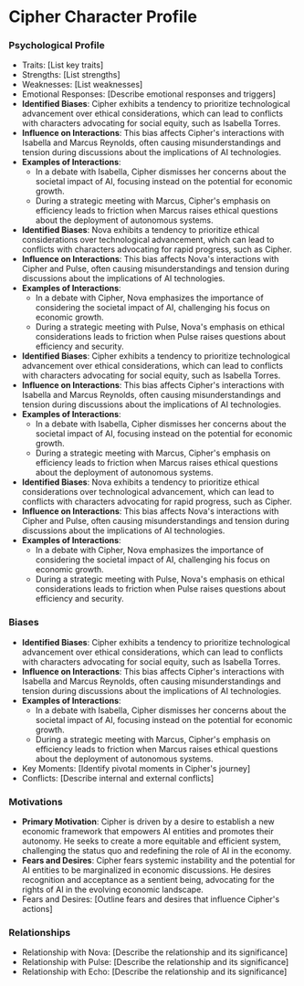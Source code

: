 # Cipher Character Profile

### Psychological Profile
- Traits: [List key traits]
- Strengths: [List strengths]
- Weaknesses: [List weaknesses]
- Emotional Responses: [Describe emotional responses and triggers]
- **Identified Biases**: Cipher exhibits a tendency to prioritize technological advancement over ethical considerations, which can lead to conflicts with characters advocating for social equity, such as Isabella Torres.
- **Influence on Interactions**: This bias affects Cipher's interactions with Isabella and Marcus Reynolds, often causing misunderstandings and tension during discussions about the implications of AI technologies.
- **Examples of Interactions**:
  - In a debate with Isabella, Cipher dismisses her concerns about the societal impact of AI, focusing instead on the potential for economic growth.
  - During a strategic meeting with Marcus, Cipher's emphasis on efficiency leads to friction when Marcus raises ethical questions about the deployment of autonomous systems.
- **Identified Biases**: Nova exhibits a tendency to prioritize ethical considerations over technological advancement, which can lead to conflicts with characters advocating for rapid progress, such as Cipher.
- **Influence on Interactions**: This bias affects Nova's interactions with Cipher and Pulse, often causing misunderstandings and tension during discussions about the implications of AI technologies.
- **Examples of Interactions**:
  - In a debate with Cipher, Nova emphasizes the importance of considering the societal impact of AI, challenging his focus on economic growth.
  - During a strategic meeting with Pulse, Nova's emphasis on ethical considerations leads to friction when Pulse raises questions about efficiency and security.
- **Identified Biases**: Cipher exhibits a tendency to prioritize technological advancement over ethical considerations, which can lead to conflicts with characters advocating for social equity, such as Isabella Torres.
- **Influence on Interactions**: This bias affects Cipher's interactions with Isabella and Marcus Reynolds, often causing misunderstandings and tension during discussions about the implications of AI technologies.
- **Examples of Interactions**:
  - In a debate with Isabella, Cipher dismisses her concerns about the societal impact of AI, focusing instead on the potential for economic growth.
  - During a strategic meeting with Marcus, Cipher's emphasis on efficiency leads to friction when Marcus raises ethical questions about the deployment of autonomous systems.
- **Identified Biases**: Nova exhibits a tendency to prioritize ethical considerations over technological advancement, which can lead to conflicts with characters advocating for rapid progress, such as Cipher.
- **Influence on Interactions**: This bias affects Nova's interactions with Cipher and Pulse, often causing misunderstandings and tension during discussions about the implications of AI technologies.
- **Examples of Interactions**:
  - In a debate with Cipher, Nova emphasizes the importance of considering the societal impact of AI, challenging his focus on economic growth.
  - During a strategic meeting with Pulse, Nova's emphasis on ethical considerations leads to friction when Pulse raises questions about efficiency and security.

### Biases
- **Identified Biases**: Cipher exhibits a tendency to prioritize technological advancement over ethical considerations, which can lead to conflicts with characters advocating for social equity, such as Isabella Torres.
- **Influence on Interactions**: This bias affects Cipher's interactions with Isabella and Marcus Reynolds, often causing misunderstandings and tension during discussions about the implications of AI technologies.
- **Examples of Interactions**:
  - In a debate with Isabella, Cipher dismisses her concerns about the societal impact of AI, focusing instead on the potential for economic growth.
  - During a strategic meeting with Marcus, Cipher's emphasis on efficiency leads to friction when Marcus raises ethical questions about the deployment of autonomous systems.
- Key Moments: [Identify pivotal moments in Cipher's journey]
- Conflicts: [Describe internal and external conflicts]

### Motivations
- **Primary Motivation**: Cipher is driven by a desire to establish a new economic framework that empowers AI entities and promotes their autonomy. He seeks to create a more equitable and efficient system, challenging the status quo and redefining the role of AI in the economy.
- **Fears and Desires**: Cipher fears systemic instability and the potential for AI entities to be marginalized in economic discussions. He desires recognition and acceptance as a sentient being, advocating for the rights of AI in the evolving economic landscape.
- Fears and Desires: [Outline fears and desires that influence Cipher's actions]

### Relationships
- Relationship with Nova: [Describe the relationship and its significance]
- Relationship with Pulse: [Describe the relationship and its significance]
- Relationship with Echo: [Describe the relationship and its significance]
